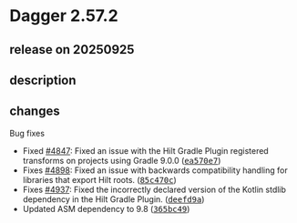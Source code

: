 # Dagger 2.57.2

## release on 20250925
## description
## changes
Bug fixes

* Fixed <a class="issue-link js-issue-link" data-error-text="Failed to load title" data-id="3249796992" data-permission-text="Title is private" data-url="https://github.com/google/dagger/issues/4847" data-hovercard-type="issue" data-hovercard-url="/google/dagger/issues/4847/hovercard" href="https://github.com/google/dagger/issues/4847">#4847</a>: Fixed an issue with the Hilt Gradle Plugin registered transforms on projects using Gradle 9.0.0 (<a class="commit-link" data-hovercard-type="commit" data-hovercard-url="https://github.com/google/dagger/commit/ea570e7a15ace17418aecd2e04e52cb2fde995be/hovercard" href="https://github.com/google/dagger/commit/ea570e7a15ace17418aecd2e04e52cb2fde995be"><tt>ea570e7</tt></a>)
* Fixes <a class="issue-link js-issue-link" data-error-text="Failed to load title" data-id="3292920465" data-permission-text="Title is private" data-url="https://github.com/google/dagger/issues/4898" data-hovercard-type="issue" data-hovercard-url="/google/dagger/issues/4898/hovercard" href="https://github.com/google/dagger/issues/4898">#4898</a>: Fixed an issue with backwards compatibility handling for libraries that export Hilt roots. (<a class="commit-link" data-hovercard-type="commit" data-hovercard-url="https://github.com/google/dagger/commit/85c470ca43efcdab8224fbd5299787fbacce8121/hovercard" href="https://github.com/google/dagger/commit/85c470ca43efcdab8224fbd5299787fbacce8121"><tt>85c470c</tt></a>)
* Fixes <a class="issue-link js-issue-link" data-error-text="Failed to load title" data-id="3363185669" data-permission-text="Title is private" data-url="https://github.com/google/dagger/issues/4937" data-hovercard-type="issue" data-hovercard-url="/google/dagger/issues/4937/hovercard" href="https://github.com/google/dagger/issues/4937">#4937</a>: Fixed the incorrectly declared version of the Kotlin stdlib dependency in the Hilt Gradle Plugin. (<a class="commit-link" data-hovercard-type="commit" data-hovercard-url="https://github.com/google/dagger/commit/deefd9a2d9959e786f200c52fff4c3fb9b89dd84/hovercard" href="https://github.com/google/dagger/commit/deefd9a2d9959e786f200c52fff4c3fb9b89dd84"><tt>deefd9a</tt></a>)
* Updated ASM dependency to 9.8 (<a class="commit-link" data-hovercard-type="commit" data-hovercard-url="https://github.com/google/dagger/commit/365bc499dec4dd4519f174bd81d98153faa0687f/hovercard" href="https://github.com/google/dagger/commit/365bc499dec4dd4519f174bd81d98153faa0687f"><tt>365bc49</tt></a>)

